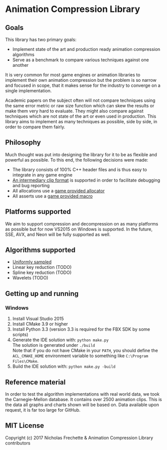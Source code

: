 # Animation Compression Library

## Goals

This library has two primary goals:

*  Implement state of the art and production ready animation compression algorithms
*  Serve as a benchmark to compare various techniques against one another

It is very common for most game engines or animation libraries to implement their own animation compression but the problem
is so narrow and focused in scope, that it makes sense for the industry to converge on a single implementation.

Academic papers on the subject often will not compare techniques using the same error metric or raw size function which can
skew the results or make them very hard to evaluate. They might also compare against techniques which are not state of the
art or even used in production. This library aims to implement as many techniques as possible, side by side, in order
to compare them fairly.

## Philosophy

Much thought was put into designing the library for it to be as flexible and powerful as possible. To this end, the following decisions were made:

*  The library consists of 100% C++ header files and is thus easy to integrate in any game engine
*  [An intermediary clip format](https://github.com/nfrechette/acl/wiki/The-ACL-file-format) is supported in order to facilitate debugging and bug reporting
*  All allocations use a [game provided allocator](https://github.com/nfrechette/acl/blob/develop/includes/acl/core/memory.h)
*  All asserts use a [game provided macro](https://github.com/nfrechette/acl/blob/develop/includes/acl/core/error.h)

## Platforms supported

We aim to support compression and decompression on as many platforms as possible but for now VS2015 on Windows is supported.
In the future, SSE, AVX, and Neon will be fully supported as well.

## Algorithms supported

*  [Uniformly sampled](https://github.com/nfrechette/acl/wiki/Algorithm:-uniformly-sampled)
*  Linear key reduction (TODO)
*  Spline key reduction (TODO)
*  Wavelets (TODO)

## Getting up and running

### Windows

1. Install Visual Studio 2015
2. Install CMake 3.9 or higher
3. Install Python 3.3 (version 3.3 is required for the FBX SDK by some scripts)
4. Generate the IDE solution with: `python make.py`  
   The solution is generated under `./build`  
   Note that if you do not have CMake in your `PATH`, you should define the `ACL_CMAKE_HOME` environment variable to something like `C:\Program Files\CMake`.
5. Build the IDE solution with: `python make.py -build`

## Reference material

In order to test the algorithm implementations with real world data, we took the Carnegie-Mellon database. It contains over 2500 animation clips.
This is the data all graphs and charts shown will be based on. Data available upon request, it is far too large for GitHub.

## MIT License

Copyright (c) 2017 Nicholas Frechette & Animation Compression Library contributors
